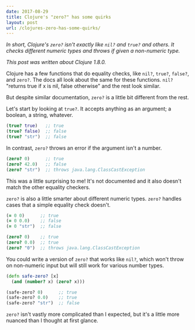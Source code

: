 ```yaml
---
date: 2017-08-29
title: Clojure's "zero?" has some quirks
layout: post
url: /clojures-zero-has-some-quirks/
---
```


_In short, Clojure's `zero?` isn't exactly like `nil?` and `true?` and others. It checks different numeric types and throws if given a non-numeric type._

_This post was written about Clojure 1.8.0._

Clojure has a few functions that do equality checks, like `nil?`, `true?`, `false?`, and `zero?`. The docs all look about the same for these functions. `nil?` "returns true if x is nil, false otherwise" and the rest look similar.

But despite similar documentation, `zero?` is a little bit different from the rest.

Let's start by looking at `true?`. It accepts anything as an argument; a boolean, a string, whatever.

```clojure
(true? true)   ;; true
(true? false)  ;; false
(true? "str")  ;; false
```

In contrast, `zero?` throws an error if the argument isn't a number.

```clojure
(zero? 0)      ;; true
(zero? 42.0)   ;; false
(zero? "str")  ;; throws java.lang.ClassCastException
```

This was a little surprising to me! It's not documented and it also doesn't match the other equality checkers.

`zero?` is also a little smarter about different numeric types. `zero?` handles cases that a simple equality check doesn't.

```clojure
(= 0 0)      ;; true
(= 0 0.0)    ;; false
(= 0 "str")  ;; false

(zero? 0)    ;; true
(zero? 0.0)  ;; true
(zero? "0")  ;; throws java.lang.ClassCastException
```

You could write a version of `zero?` that works like `nil?`, which won't throw on non-numeric input but will still work for various number types.

```clojure
(defn safe-zero? [x]
  (and (number? x) (zero? x)))

(safe-zero? 0)      ;; true
(safe-zero? 0.0)    ;; true
(safe-zero? "str")  ;; false
```

`zero?` isn't vastly more complicated than I expected, but it's a little more nuanced than I thought at first glance.
